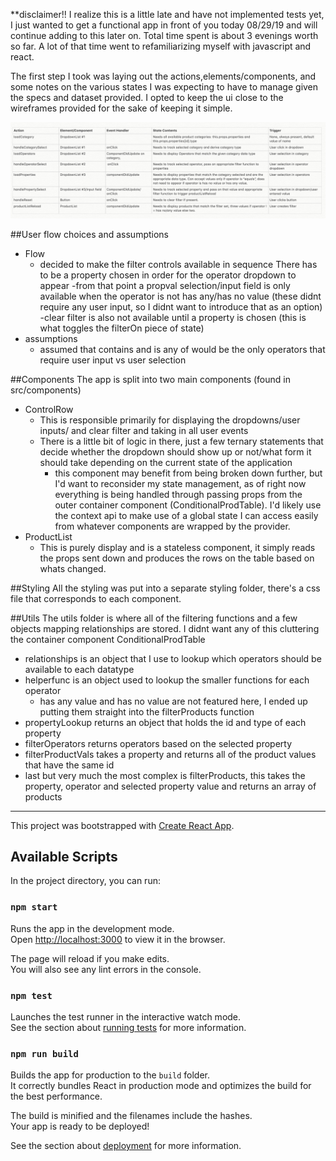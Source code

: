 **disclaimer!! I realize this is a little late and have not implemented tests yet, I just wanted to get a functional app in front of you today 08/29/19 and will continue adding to this later on. 
Total time spent is about 3 evenings worth so far. 
A lot of that time went to refamiliarizing myself with javascript and react. 

The first step I took was laying out the actions,elements/components, and some notes on the various states I was expecting to have to manage given the specs and dataset provided. I opted to keep the ui close to the wireframes provided for the sake of keeping it simple.

![starter chart](src/utils/startingPoint.png)

##User flow choices and assumptions
* Flow 
    - decided to make the filter controls available in sequence
    There has to be a property chosen in order for the operator dropdown to appear
        -from that point a propval selection/input field is only available when the operator is not has any/has no value
        (these didnt require any user input, so I didnt want to introduce that as an option)
        -clear filter is also not available until a property is chosen 
        (this is what toggles the filterOn piece of state)
* assumptions
    - assumed that contains and is any of would be the only operators that require user input vs user selection


##Components
The app is split into two main components (found in src/components)

* ControlRow 
    - This is responsible primarily for displaying the dropdowns/user inputs/ and clear filter and taking in all user events
    - There is a little bit of logic in there, just a few ternary statements that decide whether the dropdown should show up or not/what form it should take depending on the current state of the application
        - this component may benefit from being broken down further, but I'd want to reconsider my state management, as of right now everything is being handled through passing props from the outer container component (ConditionalProdTable). 
        I'd likely use the context api to make use of a global state I can access easily from whatever components are wrapped by the provider.
* ProductList 
    - This is purely display and is a stateless component, it simply reads the props sent down and produces the rows on the      table based on whats changed. 

##Styling
All the styling was put into a separate styling folder, there's a css file that corresponds to each component. 

##Utils
The utils folder is where all of the filtering functions and a few objects mapping relationships are stored. I didnt want any of this cluttering the container component ConditionalProdTable 

* relationships is an object that I use to lookup which operators should be available to each datatype
* helperfunc is an object used to lookup the smaller functions for each operator
    - has any value and has no value are not featured here, I ended up putting them straight into the filterProducts function
* propertyLookup returns an object that holds the id and type of each property
* filterOperators returns operators based on the selected property
* filterProductVals takes a property and returns all of the product values that have the same id
* last but very much the most complex is filterProducts, this takes the property, operator and selected property value and returns an array of products



----
This project was bootstrapped with [Create React App](https://github.com/facebook/create-react-app).

## Available Scripts

In the project directory, you can run:

### `npm start`

Runs the app in the development mode.<br>
Open [http://localhost:3000](http://localhost:3000) to view it in the browser.

The page will reload if you make edits.<br>
You will also see any lint errors in the console.

### `npm test`

Launches the test runner in the interactive watch mode.<br>
See the section about [running tests](https://facebook.github.io/create-react-app/docs/running-tests) for more information.

### `npm run build`

Builds the app for production to the `build` folder.<br>
It correctly bundles React in production mode and optimizes the build for the best performance.

The build is minified and the filenames include the hashes.<br>
Your app is ready to be deployed!

See the section about [deployment](https://facebook.github.io/create-react-app/docs/deployment) for more information.


